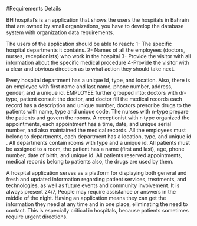 #Requirements Details

BH hospital’s is an application that shows the users the hospitals in Bahrain that are owned by small organizations, you have to develop the database system with organization data requirements.

The users of the application should be able to reach:
1- The specific hospital departments it contains.
2- Names of all the employees (doctors, nurses, receptionists) who work in the hospital
3- Provide the visitor with all information about the specific medical procedure
4-Provide the visitor with a clear and obvious direction as to what action they should take next.

Every hospital department has a unique Id, type, and location. Also, there is an employee with
first name and last name, phone number, address, gender, and a unique id. EMPLOYEE further
grouped into: doctors with dr-type, patient consult the doctor, and doctor fill the medical records
each record has a description and unique number, doctors prescribe drugs to the patients with
name, type and unique code. The nurses with n-type prepare the patients and govern the rooms.
A receptionist with r-type organized the appointments, each appointment has a time, date, and
unique serial number, and also maintained the medical records. All the employees must belong to
departments, each department has a location, type, and unique id . All departments contain rooms
with type and a unique id. All patients must be assigned to a room, the patient has a name (first
and last), age, phone number, date of birth, and unique id. All patients reserved appointments,
medical records belong to patients also, the drugs are used by them.

A hospital application serves as a platform for displaying both general and fresh and updated
information regarding patient services, treatments, and technologies, as well as future events and
community involvement. It is always present 24/7, People may require assistance or answers in
the middle of the night. Having an application means they can get the information they need at
any time and in one place, eliminating the need to contact. This is especially critical in hospitals,
because patients sometimes require urgent directions.
